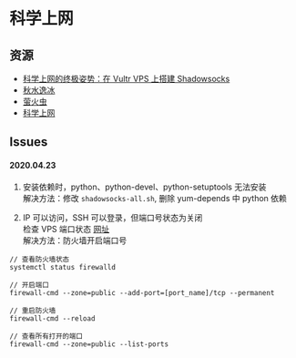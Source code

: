 # 科学上网

## 资源

- [科学上网的终极姿势：在 Vultr VPS 上搭建 Shadowsocks](https://zoomyale.com/2016/vultr_and_ss)
- [秋水逸冰](https://teddysun.com/)
- [萤火虫](https://github.com/yinghuocho/firefly-proxy)
- [科学上网](https://haoel.github.io/)

## Issues

#### 2020.04.23

1. 安装依赖时，python、python-devel、python-setuptools 无法安装  
   解决方法：修改 `shadowsocks-all.sh`, 删除 yum-depends 中 python 依赖

2. IP 可以访问，SSH 可以登录，但端口号状态为关闭  
   检查 VPS 端口状态 [网址](http://tool.chinaz.com/port/)  
   解决方法：防火墙开启端口号

```
// 查看防火墙状态
systemctl status firewalld

// 开启端口
firewall-cmd --zone=public --add-port=[port_name]/tcp --permanent

// 重启防火墙
firewall-cmd --reload

// 查看所有打开的端口
firewall-cmd --zone=public --list-ports
```
